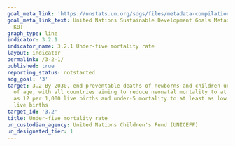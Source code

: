 ```yaml
---
goal_meta_link: 'https://unstats.un.org/sdgs/files/metadata-compilation/Metadata-Goal-3.pdf '
goal_meta_link_text: United Nations Sustainable Development Goals Metadata (PDF 225
  KB)
graph_type: line
indicator: 3.2.1
indicator_name: 3.2.1 Under-five mortality rate
layout: indicator
permalink: /3-2-1/
published: true
reporting_status: notstarted
sdg_goal: '3'
target: 3.2 By 2030, end preventable deaths of newborns and children under 5 years
  of age, with all countries aiming to reduce neonatal mortality to at least as low
  as 12 per 1,000 live births and under-5 mortality to at least as low as 25 per 1,000
  live births
target_id: '3.2'
title: Under-five mortality rate
un_custodian_agency: United Nations Children's Fund (UNICEFF)
un_designated_tier: 1
---
```

